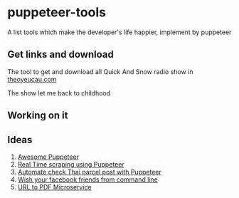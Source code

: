 # puppeteer-tools
A list tools which make the developer's life happier, implement by puppeteer

## Get links and download

The tool to get and download all Quick And Snow radio show in [theoyeucau.com](https://www.theoyeucau.com/)

The show let me back to childhood


## Working on it

## Ideas

1. [Awesome Puppeteer](https://github.com/danghung1202/awesome-puppeteer)
2. [Real Time scraping using Puppeteer](https://medium.com/stink-studios/real-time-scraping-using-puppeteer-40495b5fc270)
3. [Automate check Thai parcel post with Puppeteer](https://medium.com/@gaingain/automate-%E0%B9%80%E0%B8%8A%E0%B9%87%E0%B8%84%E0%B8%9E%E0%B8%B1%E0%B8%AA%E0%B8%94%E0%B8%B8%E0%B9%84%E0%B8%9B%E0%B8%A3%E0%B8%A9%E0%B8%93%E0%B8%B5%E0%B8%A2%E0%B9%8C%E0%B9%84%E0%B8%97%E0%B8%A2%E0%B8%94%E0%B9%89%E0%B8%A7%E0%B8%A2-puppeteer-5d6a33d187be)
4. [Wish your facebook friends from command line](https://github.com/igniteram/facebook-birthday-cli)
5. [URL to PDF Microservice](https://github.com/alvarcarto/url-to-pdf-api)





